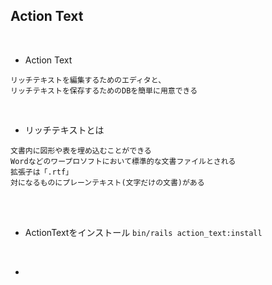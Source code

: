 ## Action Text  
<br>

- Action Text  
```
リッチテキストを編集するためのエディタと、
リッチテキストを保存するためのDBを簡単に用意できる
```
<br>

- リッチテキストとは  
```
文書内に図形や表を埋め込むことができる
Wordなどのワープロソフトにおいて標準的な文書ファイルとされる
拡張子は「.rtf」
対になるものにプレーンテキスト(文字だけの文書)がある
```
<br>
<br>

- ActionTextをインストール
`bin/rails action_text:install`  
<br>

- 